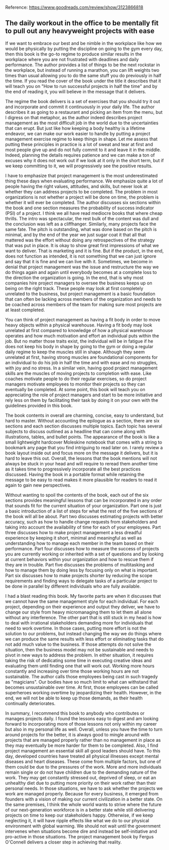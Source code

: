 Reference: https://www.goodreads.com/review/show/3123866818

## The daily workout in the office to be mentally fit to pull out any heavyweight projects with ease

If we want to embrace our best and be nimble in the workplace like how we would be physically by putting the discipline on going to the gym every day, then this book is the go-to regime to produce similar results in the workplace where you are not frustrated with deadlines and daily performance. The author provides a list of things to be the next rockstar in the workplace, but instead of running a marathon, you can lift weights two times than usual allowing you to do the same stuff you do previously in half the time. If you read the cover of the book under the title it describes that it will teach you on "How to run successful projects in half the time" and by the end of reading it, you will believe in the message that it delivers. 

The regime the book delivers is a set of exercises that you should try it out and incorporate and commit it continuously in your daily life. The author describes it as going to a restaurant and picking an item from the menu, but I digress on that metaphor, as the author indeed describes project management as the most difficult job in the world due to the uncertainties that can erupt. But just like how keeping a body healthy is a lifetime endeavor, we can make our work easier to handle by putting a project management exercise regime to keep things in shape. Let me assess that putting these principles in practice is a lot of sweat and tear at first and most people give up and do not fully commit to it and leave it in the middle. Indeed, planning the details requires patience and we can make a ton of excuses why it does not work out if we look at it only in the short term, but if we keep committing to it, we will progressively see the positive results.

I have to emphasize that project management is the most underestimated thing these days when evaluating performance. We emphasize quite a lot of people having the right values, attitudes, and skills, but never look at whether they can address projects to be completed. The problem in most organizations is not whether a project will be done on time, the problem is whether it will ever be completed. The author discusses six sections within the book and one section measures the probability of success indicator (PSI) of a project. I think we all have read mediocre books that where cheap thrills. The intro was spectacular, the rest bulk of the content was dull and the conclusion was left as a cliffhanger. Similarly, many projects face the same fate. The pitch is outstanding, what was done based on the pitch is minimal, and by the end of the year we just sugar coat it that all that mattered was the effort without doing any retrospectives of the strategy that was put in place. It is okay to show great first impressions of what we want to deliver. That is marketing and it is fine. But if the product, in the end, does not function as intended, it is not something that we can just ignore and say that it is fine and we can live with it. Sometimes, we become in denial that project management was the issue and restructure the way we do things again and again until everybody becomes at a complete loss to the direction the organization is going. In the end, that is why most companies hire project managers to oversee the business keeps up on being on the right track. These people may look at first completely unrelated to the business, but project management is a basic foundation that can often be lacking across members of the organization and needs to be coached across members of the team for making sure most projects are at least completed. 

You can think of project management as having a fit body in order to move heavy objects within a physical warehouse. Having a fit body may look unrelated at first compared to knowledge of how a physical warehouse operates and how much motivation and effort an individual puts within the job. But no matter those traits exist, the individual will be in fatigue if he does not keep his body in shape by going to the gym or doing a regular daily regime to keep the muscles still in shape. Although they seem unrelated at first, having strong muscles are foundational components for an individual to do his job in half the time and with ease and no struggles, with joy and no stress. In a similar vein, having good project management skills are the muscles of moving projects to completion with ease. Like coaches motivate people to do their regular exercises, so do project managers motivate employees to monitor their projects so they can eventually be completed. At some point, this book will teach you on appreciating the role of project managers and start to be more initiative and rely less on them by facilitating their task by doing it on your own with the guidelines provided in this book.

The book contents in overall are charming, concise, easy to understand, but hard to master. Without accounting the epilogue as a section, there are six sections and each section discusses multiple topics. Each topic has several subjects to discuss outlined as a headline that can come along with illustrations, tables, and bullet points. The appearance of the book is like a small lightweight hardcover Moleskine notebook that comes with a string to bookmark any page that you find intriguing to read later on. I rarely review a book layout inside out and focus more on the message it delivers, but it is hard to leave this out. Overall, the lessons that the book mentions will not always be stuck in your head and will require to reread them another time as it takes time to progressively incorporate all the best practices discussed. Having the book in a portable format while retaining the message to be easy to read makes it more plausible for readers to read it again to gain new perspectives.

Without wanting to spoil the contents of the book, each out of the six sections provides meaningful lessons that can be incorporated in any order that sounds fit for the current situation of your organization. Part one is just a basic introduction of a list of steps for what the rest of the five sections of the book will all be about. Part two discusses estimating projects with better accuracy, such as how to handle change requests from stakeholders and taking into account the availability of time for each of your employees. Part three discusses how to make project management a less dreadful experience by keeping it short, minimal and meaningful as well as understanding how to manage each member in the team based on their performance. Part four discusses how to measure the success of projects you are currently working or inherited with a set of questions and by looking at current behaviors within your organization and how to rescue them if they are in trouble. Part five discusses the problems of multitasking and how to manage them by doing less by focusing only on what is important. Part six discusses how to make projects shorter by reducing the scope requirements and finding ways to delegate tasks of a particular project to be done in parallel by different individuals who are fully available.

I had a blast reading this book. My favorite parts are when it discusses that we cannot have the same management style for each individual. For each project, depending on their experience and output they deliver, we have to change our style from heavy micromanaging them to let them all alone without any interference. The other part that is still stuck in my head is how to deal with irrational stakeholders demanding more for individuals that need to work overtime. In those cases, putting more effort is not the solution to our problems, but instead changing the way we do things where we can produce the same results with less effort or eliminating tasks that do not add much value to the business. If those attempts do not solve the situation, then the business model may not be sustainable and needs to pivot in new ways to address the problem. In either situation, it requires taking the risk of dedicating some time in executing creative ideas and evaluating them until finding one that will work out. Working more hours constantly and increasing over time those working hours are not sustainable. The author calls those employees being cast in such tragedy as "magicians". Our bodies have so much limit to what can withstand that becomes unsustainable over time. At first, those employees can be called superheroes working overtime by jeopardizing their health. However, in the end, we will not be able to keep up those demands, as their health continually deteriorates.

In summary, I recommend this book to anybody who contributes or manages projects daily. I found the lessons easy to digest and am looking forward to incorporating more of those lessons not only within my career but also in my personal life as well. Overall, unless you have the time to turn around projects for the better, it is always good to mingle around with projects that are managed properly rather than no management in place as they may eventually be more harder for them to be completed. Also, I find project management an essential skill all good leaders should have. To this day, developed countries have treated all physical illnesses except mental diseases and heart diseases. These come from multiple factors, but one of them could be due to the pressures of the work. More and more individuals remain single or do not have children due to the demanding nature of the work. They may get constantly stressed out, deprived of sleep, or eat an unhealthy diet due to putting more priority on their work rather than their personal needs. In those situations, we have to ask whether the projects we work are managed properly. Because for every business, it emerged from founders with a vision of making our current civilization in a better state. On the same premises, I think the whole world wants to strive where the future of our next-generation workforce is in a better state while still delivering projects on time to keep our stakeholders happy. Otherwise, if we keep neglecting it, it will have ripple effects like what we do to our physical environment with global warming. We should not wait until the government intervenes when situations become dire and instead be self-initiative and pro-active in those situations. The project management book by Fergus O'Connell delivers a closer step in achieving that reality.

